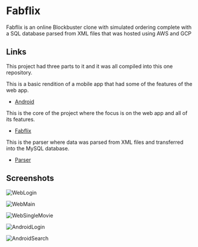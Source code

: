 # Fabflix

Fabflix is an online Blockbuster clone with simulated ordering complete with a SQL database parsed from XML files that was hosted using AWS and GCP

## Links

This project had three parts to it and it was all compiled into this one repository.

This is a basic rendition of a mobile app that had some of the features of the web app. 
* [Android](https://github.com/iamzwzhong/fabflix/tree/master/Android)

This is the core of the project where the focus is on the web app and all of its features.
* [Fabflix](https://github.com/iamzwzhong/fabflix/tree/master/Fabflix)

This is the parser where data was parsed from XML files and transferred into the MySQL database.
* [Parser](https://github.com/iamzwzhong/fabflix/tree/master/Parser)

## Screenshots

![WebLogin](https://i.imgur.com/WnQ6aIt.png)

![WebMain](https://i.imgur.com/Rj9AX4b.png)

![WebSingleMovie](https://i.imgur.com/yXIa7SS.png)

![AndroidLogin](https://i.imgur.com/iiNBN2K.png)

![AndroidSearch](https://i.imgur.com/Pq6ySFJ.png)
